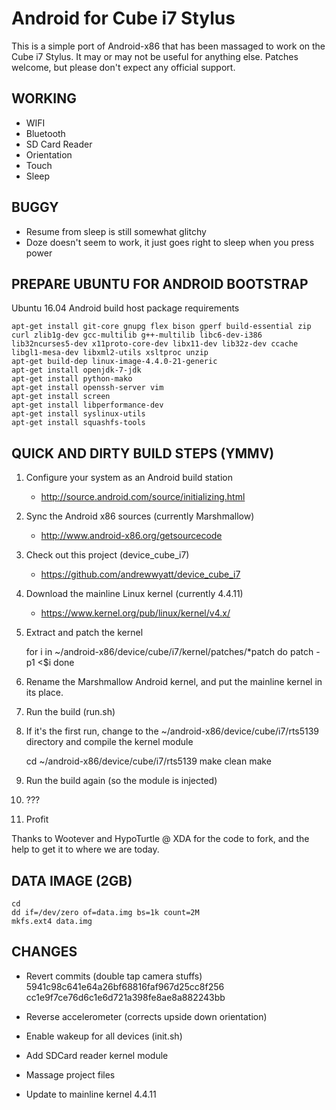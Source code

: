Android for Cube i7 Stylus
=========

This is a simple port of Android-x86 that has been massaged to work on the Cube i7 Stylus.  It may or may not be useful for anything else.  Patches welcome, but please don't expect any official support.

WORKING
-----
  * WIFI
  * Bluetooth
  * SD Card Reader
  * Orientation
  * Touch
  * Sleep

BUGGY
-----
  * Resume from sleep is still somewhat glitchy
  * Doze doesn't seem to work, it just goes right to sleep when you press power

PREPARE UBUNTU FOR ANDROID BOOTSTRAP
----

Ubuntu 16.04 Android build host package requirements

    apt-get install git-core gnupg flex bison gperf build-essential zip curl zlib1g-dev gcc-multilib g++-multilib libc6-dev-i386 lib32ncurses5-dev x11proto-core-dev libx11-dev lib32z-dev ccache libgl1-mesa-dev libxml2-utils xsltproc unzip
    apt-get build-dep linux-image-4.4.0-21-generic
    apt-get install openjdk-7-jdk
    apt-get install python-mako
    apt-get install openssh-server vim
    apt-get install screen
    apt-get install libperformance-dev
    apt-get install syslinux-utils
    apt-get install squashfs-tools

QUICK AND DIRTY BUILD STEPS (YMMV)
-----
1. Configure your system as an Android build station
   - http://source.android.com/source/initializing.html

2. Sync the Android x86 sources (currently Marshmallow)
   - http://www.android-x86.org/getsourcecode

3. Check out this project (device_cube_i7)
   - https://github.com/andrewwyatt/device_cube_i7

4. Download the mainline Linux kernel (currently 4.4.11)
   - https://www.kernel.org/pub/linux/kernel/v4.x/

5. Extract and patch the kernel

    for i in ~/android-x86/device/cube/i7/kernel/patches/*patch
    do
      patch -p1 <$i
    done

6. Rename the Marshmallow Android kernel, and put the mainline kernel in its place.

7. Run the build (run.sh)

8. If it's the first run, change to the ~/android-x86/device/cube/i7/rts5139 directory and compile the kernel module

    cd ~/android-x86/device/cube/i7/rts5139
    make clean
    make
9. Run the build again (so the module is injected)

10. ???

11. Profit

Thanks to Wootever and HypoTurtle @ XDA for the code to fork, and the help to get it to where we are today.

DATA IMAGE (2GB)
-----
    cd
    dd if=/dev/zero of=data.img bs=1k count=2M
    mkfs.ext4 data.img

CHANGES
-----
  * Revert commits (double tap camera stuffs)
      5941c98c641e64a26bf68816faf967d25cc8f256
      cc1e9f7ce76d6c1e6d721a398fe8ae8a882243bb

  * Reverse accelerometer (corrects upside down orientation)

  * Enable wakeup for all devices (init.sh)

  * Add SDCard reader kernel module

  * Massage project files

  * Update to mainline kernel 4.4.11
